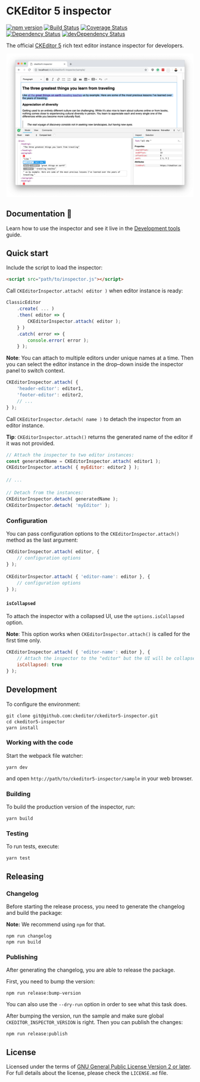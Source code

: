CKEditor 5 inspector
=====================================

[![npm version](https://badge.fury.io/js/%40ckeditor%2Fckeditor5-inspector.svg)](https://www.npmjs.com/package/@ckeditor/ckeditor5-inspector)
[![Build Status](https://travis-ci.org/ckeditor/ckeditor5-inspector.svg?branch=master)](https://travis-ci.org/ckeditor/ckeditor5-inspector)
[![Coverage Status](https://coveralls.io/repos/github/ckeditor/ckeditor5-inspector/badge.svg?branch=master)](https://coveralls.io/github/ckeditor/ckeditor5-inspector?branch=master)
<br>
[![Dependency Status](https://david-dm.org/ckeditor/ckeditor5-inspector/status.svg)](https://david-dm.org/ckeditor/ckeditor5-inspector)
[![devDependency Status](https://david-dm.org/ckeditor/ckeditor5-inspector/dev-status.svg)](https://david-dm.org/ckeditor/ckeditor5-inspector?type=dev)

The official [CKEditor 5](https://ckeditor.com/ckeditor-5) rich text editor instance inspector for developers.

![The inspector panel attached to the editor instance.](/sample/screenshot.png)

## Documentation 📖

Learn how to use the inspector and see it live in the [Development tools](https://ckeditor.com/docs/ckeditor5/latest/framework/guides/development-tools.html) guide.

## Quick start

Include the script to load the inspector:

```html
<script src="path/to/inspector.js"></script>
```

Call `CKEditorInspector.attach( editor )` when editor instance is ready:

```js
ClassicEditor
	.create( ... )
	.then( editor => {
		CKEditorInspector.attach( editor );
	} )
	.catch( error => {
		console.error( error );
	} );
```

**Note**: You can attach to multiple editors under unique names at a time. Then you can select the editor instance in the drop–down inside the inspector panel to switch context.

```js
CKEditorInspector.attach( {
	'header-editor': editor1,
	'footer-editor': editor2,
	// ...
} );
```

Call `CKEditorInspector.detach( name )` to detach the inspector from an editor instance.

**Tip**: `CKEditorInspector.attach()` returns the generated name of the editor if it was not provided.

```js
// Attach the inspector to two editor instances:
const generatedName = CKEditorInspector.attach( editor1 );
CKEditorInspector.attach( { myEditor: editor2 } );

// ...

// Detach from the instances:
CKEditorInspector.detach( generatedName );
CKEditorInspector.detach( 'myEditor' );
```

### Configuration

You can pass configuration options to the `CKEditorInspector.attach()` method as the last argument:

```js
CKEditorInspector.attach( editor, {
	// configuration options
} );

CKEditorInspector.attach( { 'editor-name': editor }, {
	// configuration options
} );
```

#### `isCollapsed`

To attach the inspector with a collapsed UI, use the `options.isCollapsed` option.

**Note**: This option works when `CKEditorInspector.attach()` is called for the first time only.

```js
CKEditorInspector.attach( { 'editor-name': editor }, {
	// Attach the inspector to the "editor" but the UI will be collapsed.
	isCollapsed: true
} );
```

## Development

To configure the environment:

```console
git clone git@github.com:ckeditor/ckeditor5-inspector.git
cd ckeditor5-inspector
yarn install
```

### Working with the code

Start the webpack file watcher:

```console
yarn dev
```

and open `http://path/to/ckeditor5-inspector/sample` in your web browser.

### Building

To build the production version of the inspector, run:

```console
yarn build
```

### Testing

To run tests, execute:

```console
yarn test
```

## Releasing

### Changelog

Before starting the release process, you need to generate the changelog and build the package:

**Note:** We recommend using `npm` for that.

```console
npm run changelog
npm run build
```

### Publishing

After generating the changelog, you are able to release the package.

First, you need to bump the version:

```console
npm run release:bump-version
```

You can also use the `--dry-run` option in order to see what this task does.

After bumping the version, run the sample and make sure global `CKEDITOR_INSPECTOR_VERSION` is right. 
Then you can publish the changes:

```console
npm run release:publish
```

## License

Licensed under the terms of [GNU General Public License Version 2 or later](http://www.gnu.org/licenses/gpl.html). For full details about the license, please check the `LICENSE.md` file.
